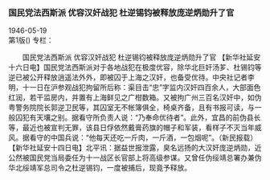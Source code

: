 ### 国民党法西斯派  优容汉奸战犯  杜逆锡钧被释放庞逆炳勋升了官  

1946-05-19  
第1版()
专栏：

　　国民党法西斯派
    优容汉奸战犯
    杜逆锡钧被释放庞逆炳勋升了官
    【新华社延安十六日电】国民党法西斯派对于各地战犯在极度优容，除华北巨奸汤芗、杜锡钧等逆已被公开释放逍遥法外外，即被囚于上海之汉奸，也备受优待。中央社记者李明，十一日在沪参观战犯拘留所后称：渠目击“忠”字监内汉奸四百余人，大部面色红润，若干监房内，并置有上海鲜见之广柑数箱。又被拘广州三百名汉奸中，如伪粤警务院院长郭逆卫民等，其囚室无不帐簿俱全，椅桌齐备，且有书报可读，与一般囚犯有天壤之别。据看守所负责人说：“乃奉命优待者”。此外，宜昌的前伪县长等，最近也被宣判无罪，该县日俘依然戴膏药旗的帽子和军装，看样子不灭当年威风。据看守的中国兵说：“他每天还吃一斤肉，一斤酒，一包烟呢”。（新民报载）
    【新华社延安十四日电】北平讯：据益世报泄露，臭名远扬的大汉奸庞逆炳勋，近公然被国民党当局委任为十一战区长官部上将高级参谋。又曾任伪绥靖总署办兼伪华北绥靖军总司令之杜逆锡钧，一度被捕后，现竟予释放。  
